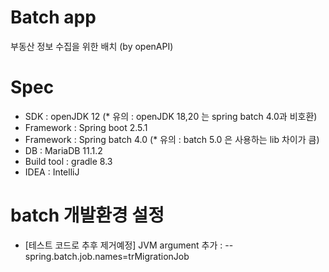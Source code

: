 # Batch app  
부동산 정보 수집을 위한 배치 (by openAPI)

# Spec
- SDK : openJDK 12   (* 유의 : openJDK 18,20 는 spring batch 4.0과 비호환)
- Framework : Spring boot 2.5.1
- Framework : Spring batch 4.0  (* 유의 : batch 5.0 은 사용하는 lib 차이가 큼)
- DB : MariaDB 11.1.2
- Build tool : gradle 8.3
- IDEA : IntelliJ

# batch 개발환경 설정 
- [테스트 코드로 추후 제거예정] JVM argument 추가 : --spring.batch.job.names=trMigrationJob